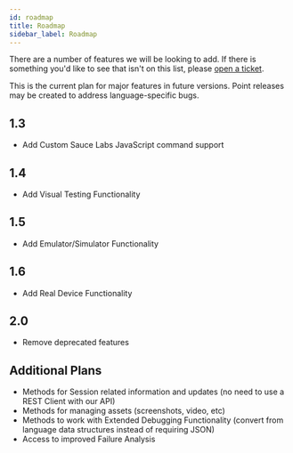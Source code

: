 ```yaml
---
id: roadmap
title: Roadmap
sidebar_label: Roadmap
---
```


There are a number of features we will be looking to add. 
If there is something you'd like to see that isn't on this list, please 
[open a ticket](https://github.com/saucelabs/sauce_bindings/issues/new).

This is the current plan for major features in future versions. Point releases may be created
to address language-specific bugs.

## 1.3
* Add Custom Sauce Labs JavaScript command support

## 1.4
* Add Visual Testing Functionality

## 1.5
* Add Emulator/Simulator Functionality

## 1.6
* Add Real Device Functionality

## 2.0
* Remove deprecated features

## Additional Plans
* Methods for Session related information and updates (no need to use a REST Client with our API)
* Methods for managing assets (screenshots, video, etc)
* Methods to work with Extended Debugging Functionality (convert from language data structures instead of requiring JSON)
* Access to improved Failure Analysis
